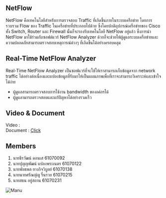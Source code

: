 ## NetFlow
NetFlow คือเทคโนโลยีสำหรับการตรวจสอบ Traffic ที่เกิดขึ้นภายในระบบเครือข่าย โดยการรวบรวม Flow ของ Traffic ในเครือข่ายที่ประกอบไปด้วย ซึ่งโดยปกติอุปกรณ์เครือข่ายของ Cisco ทั้ง Switch, Router และ Firewall นั้นก็จะรองรับเทคโนโลยี NetFlow อยู่แล้ว ซึ่งการนำ NetFlow มาใช้ร่วมกับซอฟต์แวร์ NetFlow Analyzer ด้วยก็จะช่วยให้ผู้ดูแลระบบเครือข่ายและความปลอดภัยสามารถตรวจสอบเหตุการณ์ต่างๆ ที่เกิดขึ้นได้อย่างครอบคลุม

## Real-Time NetFlow Analyzer
Real-Time NetFlow Analyzer เป็นซอฟแวร์ที่จะใช้ให้เราสามารถเก็บข้อมูลจาก network traffic ได้อย่างต่อเนื่องและแปลงข้อมูลที่รับมาให้เป็นแผนภาพเพื่อที่เราจะสามารถวิเคราะห์และเข้าใจได้ง่าย
* ผู้ดูแลสามารถตรวจสอบการใช้งาน bandwidth ของอค์กรได้
* ผู้ดูแลามารถตรวจสอบและแก้ปัญหาได้อย่างรวดเร็ว

## Video & Document
Video : <br />
Document : [Click](https://docs.google.com/document/d/1JpC8v76Cmnk_CGYriSpYIFYrqG3bd3DkVeZKrjwmPgY/edit?usp=sharing)

## Members
1. นายธีรวัฒน์ ดอนเส 61070092
2. นายปุญญพัฒน์ แปลงพระเนตร 61070122
3. นายพัทธพล ยางกิจวิบูลย์ 61070138
4. นายนายศรัณญ์ญู รื่นรวย 61070215
5. นายสธน อยู่สถาน 61070231

![Manu](https://scontent.fbkk12-4.fna.fbcdn.net/v/t1.0-1/p960x960/88197267_2651166381655009_1735129893814927360_o.jpg?_nc_cat=103&_nc_sid=dbb9e7&_nc_eui2=AeEBvVLCtkrvaDCq5gMnHUigC-YKLuabAe8L5gou5psB7xXEFejO06VpzQHAm2qlzzS0ZjLl-5A8HNWlIF0Tzo4V&_nc_oc=AQklzg4UauUU2fYY7jTlSzL92__UCyS8ynO0_MMDQDg_z0cuR1djXSpNg-WOb6rFFwQ&_nc_ht=scontent.fbkk12-4.fna&_nc_tp=6&oh=3a95aff67c3ee1bf9559fae1673192a3&oe=5EE8CBBC)

